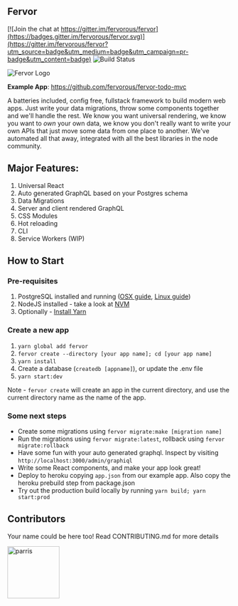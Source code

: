 Fervor
----

[![Join the chat at https://gitter.im/fervorous/fervor](https://badges.gitter.im/fervorous/fervor.svg)](https://gitter.im/fervorous/fervor?utm_source=badge&utm_medium=badge&utm_campaign=pr-badge&utm_content=badge) ![Build Status](https://circleci.com/gh/fervorous/fervor.svg?style=shield)

![Fervor Logo](https://avatars2.githubusercontent.com/u/26048760?v=4&u=c900b5463478aa9e8937a8422721210d33a9b984&s=200)

**Example App**: https://github.com/fervorous/fervor-todo-mvc

A batteries included, config free, fullstack framework to build modern web apps. Just write your data migrations, throw some components together and we'll handle the rest. We know you want universal rendering, we know you want to *own* your own data, we know you don't really want to write your own APIs that just move some data from one place to another. We've automated all that away, integrated with all the best libraries in the node community.

Major Features:
----

1. Universal React
2. Auto generated GraphQL based on your Postgres schema
3. Data Migrations
3. Server and client rendered GraphQL
5. CSS Modules
6. Hot reloading
7. CLI
8. Service Workers (WIP)

How to Start
----

### Pre-requisites
  
1. PostgreSQL installed and running ([OSX guide](https://www.codementor.io/devops/tutorial/getting-started-postgresql-server-mac-osx), [Linux guide](https://www.digitalocean.com/community/tutorials/how-to-install-and-use-postgresql-on-ubuntu-16-04))
2. NodeJS installed - take a look at [NVM](https://github.com/creationix/nvm)
3. Optionally - [Install Yarn](https://yarnpkg.com/en/docs/install)

### Create a new app

1. `yarn global add fervor`
2. `fervor create --directory [your app name]; cd [your app name]`
3. `yarn install`
4. Create a database (`createdb [appname]`), or update the .env file
5. `yarn start:dev`

Note - `fervor create` will create an app in the current directory, and use the current directory name as the name of the app.

### Some next steps

- Create some migrations using `fervor migrate:make [migration name]`
- Run the migrations using `fervor migrate:latest`, rollback using `fervor migrate:rollback`
- Have some fun with your auto generated graphql. Inspect by visiting `http://localhost:3000/admin/graphiql`
- Write some React components, and make your app look great!
- Deploy to heroku copying `app.json` from our example app. Also copy the heroku prebuild step from package.json
- Try out the production build locally by running `yarn build; yarn start:prod`

Contributors
----

Your name could be here too! Read CONTRIBUTING.md for more details

[<img alt="parris" src="https://avatars0.githubusercontent.com/u/202664?v=4&s=117" width="117">](https://github.com/parris)
